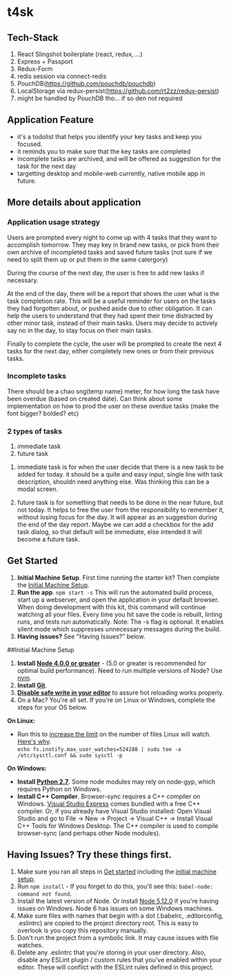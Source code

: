 # t4sk

## Tech-Stack

1. React Slingshot boilerplate (react, redux, ...)
1. Express + Passport
1. Redux-Form
1. redis session via connect-redis
1. PouchDB(https://github.com/pouchdb/pouchdb)
1. LocalStorage via redux-persist(https://github.com/rt2zz/redux-persist)
  1. might be handled by PouchDB tho... if so den not required


## Application Feature

* it's a todolist that helps you identify your key tasks and keep you focused.
* it reminds you to make sure that the key tasks are completed
* incomplete tasks are archived, and will be offered as suggestion for the task for the next day
* targetting desktop and mobile-web currently, native mobile app in future.

## More details about application

### Application usage strategy

Users are prompted every night to come up with 4 tasks that they want to accomplish tomorrow. They may key in brand new tasks, or pick from their own archive of incompleted tasks and saved future tasks (not sure if we need to split them up or put them in the same catergory)

During the course of the next day, the user is free to add new tasks if necessary.

At the end of the day, there will be a report that shows the user what is the task completion rate. This will be a useful reminder for users on the tasks they had forgotten about, or pushed aside due to other obligation. It can help the users to understand that they had spent their time distracted by other minor task, instead of their main tasks. Users may decide to actively say no in the day, to stay focus on their main tasks.

Finally to complete the cycle, the user will be prompted to create the next 4 tasks for the next day, either completely new ones or from their previous tasks.

### Incomplete tasks

There should be a chao sng(temp name) meter, for how long the task have been overdue (based on created date). Can think about some implementation on how to prod the user on these overdue tasks (make the font bigger? bolded? etc)

### 2 types of tasks

1. immediate task
1. future task

1) immediate task is for when the user decide that there is a new task to be added for today. it should be a quite and easy input, single line with task description, shouldn need anything else. Was thinking this can be a modal screen.

2) future task is for something that needs to be done in the near future, but not today. It helps to free the user from the responsibility to remember it, without losing focus for the day. It will appear as an suggestion during the end of the day report. Maybe we can add a checkbox for the add task dialog, so that default will be immediate, else intended it will become a future task.

## Get Started
1. **Initial Machine Setup**. First time running the starter kit? Then complete the [Initial Machine Setup](https://github.com/coryhouse/react-slingshot#initial-machine-setup).
4. **Run the app**. `npm start -s`
This will run the automated build process, start up a webserver, and open the application in your default browser. When doing development with this kit, this command will continue watching all your files. Every time you hit save the code is rebuilt, linting runs, and tests run automatically. Note: The -s flag is optional. It enables silent mode which suppresses unnecessary messages during the build.
7. **Having issues?** See "Having Issues?" below.

##Initial Machine Setup
1. **Install [Node 4.0.0 or greater](https://nodejs.org)** - (5.0 or greater is recommended for optimal build performance). Need to run multiple versions of Node? Use [nvm](https://github.com/creationix/nvm).
2. **Install [Git](https://git-scm.com/downloads)**. 
3. **[Disable safe write in your editor](http://webpack.github.io/docs/webpack-dev-server.html#working-with-editors-ides-supporting-safe-write)** to assure hot reloading works properly.
4. On a Mac? You're all set. If you're on Linux or Windows, complete the steps for your OS below.  
 
**On Linux:**  

 * Run this to [increase the limit](http://stackoverflow.com/questions/16748737/grunt-watch-error-waiting-fatal-error-watch-enospc) on the number of files Linux will watch. [Here's why](https://github.com/coryhouse/react-slingshot/issues/6).    
`echo fs.inotify.max_user_watches=524288 | sudo tee -a /etc/sysctl.conf && sudo sysctl -p` 

**On Windows:** 
 
* **Install [Python 2.7](https://www.python.org/downloads/)**. Some node modules may rely on node-gyp, which requires Python on Windows.
* **Install C++ Compiler**. Browser-sync requires a C++ compiler on Windows. [Visual Studio Express](https://www.visualstudio.com/en-US/products/visual-studio-express-vs) comes bundled with a free C++ compiler. Or, if you already have Visual Studio installed: Open Visual Studio and go to File -> New -> Project -> Visual C++ -> Install Visual C++ Tools for Windows Desktop. The C++ compiler is used to compile browser-sync (and perhaps other Node modules).

## Having Issues? Try these things first.
1. Make sure you ran all steps in [Get started](https://github.com/coryhouse/react-slingshot/blob/master/README.md#get-started) including the [initial machine setup](https://github.com/coryhouse/react-slingshot#initial-machine-setup).
2. Run `npm install` - If you forget to do this, you'll see this: `babel-node: command not found`.
3. Install the latest version of Node. Or install [Node 5.12.0](https://nodejs.org/download/release/v5.12.0/) if you're having issues on Windows. Node 6 has issues on some Windows machines.
4. Make sure files with names that begin with a dot (.babelrc, .editorconfig, .eslintrc) are copied to the project directory root. This is easy to overlook is you copy this repository manually.
5. Don't run the project from a symbolic link. It may cause issues with file watches.
6. Delete any .eslintrc that you're storing in your user directory. Also, disable any ESLint plugin / custom rules that you've enabled within your editor. These will conflict with the ESLint rules defined in this project.
